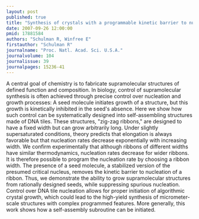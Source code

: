 ```yaml
---
layout: post
published: true
title: "Synthesis of crystals with a programmable kinetic barrier to nucleation."
date: 2007-09-26 12:00:00
pmid: 17881584
authors: "Schulman R, Winfree E"
firstauthor: "Schulman R"
journalname: "Proc. Natl. Acad. Sci. U.S.A."
journalvolume: 104
journalissue: 39
journalpages: 15236-41
---
```


A central goal of chemistry is to fabricate supramolecular structures of defined function and composition. In biology, control of supramolecular synthesis is often achieved through precise control over nucleation and growth processes: A seed molecule initiates growth of a structure, but this growth is kinetically inhibited in the seed's absence. Here we show how such control can be systematically designed into self-assembling structures made of DNA tiles. These structures, "zig-zag ribbons," are designed to have a fixed width but can grow arbitrarily long. Under slightly supersaturated conditions, theory predicts that elongation is always favorable but that nucleation rates decrease exponentially with increasing width. We confirm experimentally that although ribbons of different widths have similar thermodynamics, nucleation rates decrease for wider ribbons. It is therefore possible to program the nucleation rate by choosing a ribbon width. The presence of a seed molecule, a stabilized version of the presumed critical nucleus, removes the kinetic barrier to nucleation of a ribbon. Thus, we demonstrate the ability to grow supramolecular structures from rationally designed seeds, while suppressing spurious nucleation. Control over DNA tile nucleation allows for proper initiation of algorithmic crystal growth, which could lead to the high-yield synthesis of micrometer-scale structures with complex programmed features. More generally, this work shows how a self-assembly subroutine can be initiated.

